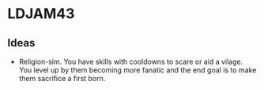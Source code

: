 # LDJAM43

## Ideas

* Religion-sim. You have skills with cooldowns to scare or aid a vilage. You level up by them becoming more fanatic and the end goal is to make them sacrifice a first born.
